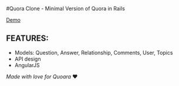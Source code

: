 #Quora Clone - Minimal Version of Quora in Rails

[Demo](http://52.33.191.220/)

## FEATURES:

  * Models: Question, Answer, Relationship, Comments, User, Topics
  * API design
  * AngularJS

_Made with love for Quoara_ :heart: